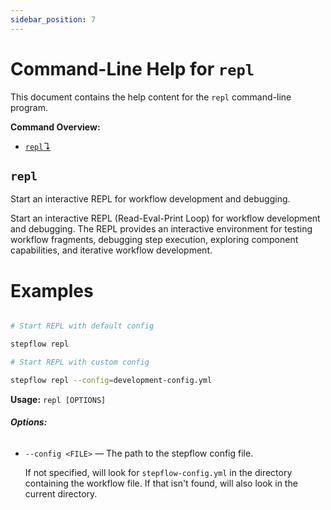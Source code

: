 ```yaml
---
sidebar_position: 7
---
```


# Command-Line Help for `repl`

This document contains the help content for the `repl` command-line program.

**Command Overview:**

* [`repl`↴](#repl)

## `repl`

Start an interactive REPL for workflow development and debugging.

Start an interactive REPL (Read-Eval-Print Loop) for workflow development and debugging. The REPL provides an interactive environment for testing workflow fragments, debugging step execution, exploring component capabilities, and iterative workflow development.

# Examples

```bash

# Start REPL with default config

stepflow repl

# Start REPL with custom config

stepflow repl --config=development-config.yml

```

**Usage:** `repl [OPTIONS]`

###### **Options:**

* `--config <FILE>` — The path to the stepflow config file.

   If not specified, will look for `stepflow-config.yml` in the directory containing the workflow file. If that isn't found, will also look in the current directory.



